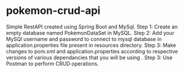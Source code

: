 # pokemon-crud-api

Simple RestAPI created using Spring Boot and MySql.
  Step 1: Create an empty database named PokemonDataSet in MySQL.
  Step 2: Add your MySQl username and password to connect to mysql database in application.properties file present in resources directory.
  Step 3: Make changes to pom.xml and application.properties according to respective versions of various dependancies that you will be using .
  Step 3: Use Postman to perform CRUD operations.
